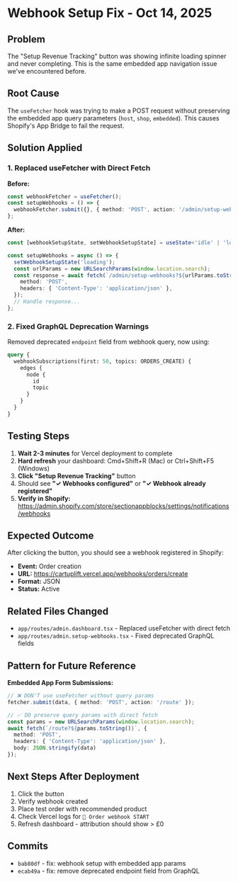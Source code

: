 # Webhook Setup Fix - Oct 14, 2025

## Problem
The "Setup Revenue Tracking" button was showing infinite loading spinner and never completing. This is the same embedded app navigation issue we've encountered before.

## Root Cause
The `useFetcher` hook was trying to make a POST request without preserving the embedded app query parameters (`host`, `shop`, `embedded`). This causes Shopify's App Bridge to fail the request.

## Solution Applied

### 1. Replaced useFetcher with Direct Fetch
**Before:**
```typescript
const webhookFetcher = useFetcher();
const setupWebhooks = () => {
  webhookFetcher.submit({}, { method: 'POST', action: '/admin/setup-webhooks' });
};
```

**After:**
```typescript
const [webhookSetupState, setWebhookSetupState] = useState<'idle' | 'loading' | 'success' | 'error'>('idle');

const setupWebhooks = async () => {
  setWebhookSetupState('loading');
  const urlParams = new URLSearchParams(window.location.search);
  const response = await fetch(`/admin/setup-webhooks?${urlParams.toString()}`, {
    method: 'POST',
    headers: { 'Content-Type': 'application/json' },
  });
  // Handle response...
};
```

### 2. Fixed GraphQL Deprecation Warnings
Removed deprecated `endpoint` field from webhook query, now using:
```graphql
query {
  webhookSubscriptions(first: 50, topics: ORDERS_CREATE) {
    edges {
      node {
        id
        topic
      }
    }
  }
}
```

## Testing Steps

1. **Wait 2-3 minutes** for Vercel deployment to complete
2. **Hard refresh** your dashboard: Cmd+Shift+R (Mac) or Ctrl+Shift+F5 (Windows)
3. **Click "Setup Revenue Tracking"** button
4. Should see **"✓ Webhooks configured"** or **"✓ Webhook already registered"**
5. **Verify in Shopify:** https://admin.shopify.com/store/sectionappblocks/settings/notifications/webhooks

## Expected Outcome

After clicking the button, you should see a webhook registered in Shopify:
- **Event:** Order creation
- **URL:** https://cartuplift.vercel.app/webhooks/orders/create
- **Format:** JSON
- **Status:** Active

## Related Files Changed

- `app/routes/admin.dashboard.tsx` - Replaced useFetcher with direct fetch
- `app/routes/admin.setup-webhooks.tsx` - Fixed deprecated GraphQL fields

## Pattern for Future Reference

**Embedded App Form Submissions:**
```typescript
// ❌ DON'T use useFetcher without query params
fetcher.submit(data, { method: 'POST', action: '/route' });

// ✅ DO preserve query params with direct fetch
const params = new URLSearchParams(window.location.search);
await fetch(`/route?${params.toString()}`, {
  method: 'POST',
  headers: { 'Content-Type': 'application/json' },
  body: JSON.stringify(data)
});
```

## Next Steps After Deployment

1. Click the button
2. Verify webhook created
3. Place test order with recommended product
4. Check Vercel logs for `🎯 Order webhook START`
5. Refresh dashboard - attribution should show > £0

## Commits
- `bab80df` - fix: webhook setup with embedded app params
- `ecab49a` - fix: remove deprecated endpoint field from GraphQL
